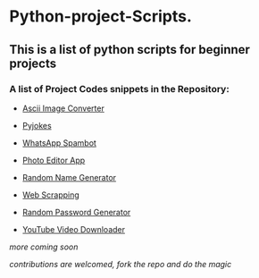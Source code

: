 # Python-project-Scripts.

## This is a list of python scripts for beginner projects

### A list of Project Codes snippets in the Repository:   

* [Ascii Image Converter](https://github.com/larymak/Python-project-Scripts/tree/master/image-ascii)

* [Pyjokes](https://github.com/larymak/Python-project-Scripts/tree/master/pyjokes)

* [WhatsApp Spambot](https://github.com/larymak/Python-project-Scripts/tree/master/whatsapp-spam)

* [Photo Editor App](https://github.com/larymak/Python-project-Scripts/tree/master/photo%20editor)

* [Random Name Generator](https://github.com/larymak/Python-project-Scripts/tree/main/RandomNameGen)

* [Web Scrapping](https://github.com/larymak/WebScraping-Local-Website)

* [Random Password Generator](https://github.com/larymak/Python-project-Scripts/tree/main/RandomPassword)

* [YouTube Video Downloader](https://github.com/larymak/Python-project-Scripts/tree/main/YoutubeDownloader)

_more coming soon_  

_contributions are welcomed, fork the repo and do the magic_
